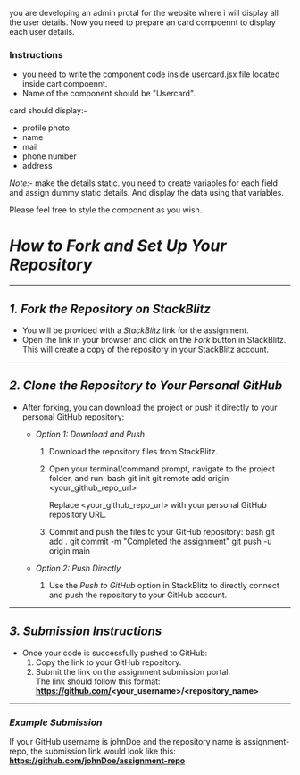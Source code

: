 you are developing an admin protal for the website where i will display all the user details.
Now you need to prepare an card compoennt to display each user details.

### Instructions

- you need to write the component code inside usercard.jsx file located inside cart compoennt.
- Name of the component should be "Usercard".

card should display:-

- profile photo
- name
- mail
- phone number
- address

*Note:-* make the details static. you need to create variables for each field and assign dummy static details. And display the data using that variables.

Please feel free to style the component as you wish.

# *How to Fork and Set Up Your Repository*

---

## *1. Fork the Repository on StackBlitz*

- You will be provided with a *StackBlitz* link for the assignment.
- Open the link in your browser and click on the *Fork* button in StackBlitz.  
  This will create a copy of the repository in your StackBlitz account.

---

## *2. Clone the Repository to Your Personal GitHub*

- After forking, you can download the project or push it directly to your personal GitHub repository:
  - *Option 1: Download and Push*
    1. Download the repository files from StackBlitz.
    2. Open your terminal/command prompt, navigate to the project folder, and run:
       bash
       git init
       git remote add origin <your_github_repo_url>
       
       Replace <your_github_repo_url> with your personal GitHub repository URL.
    3. Commit and push the files to your GitHub repository:
       bash
       git add .
       git commit -m "Completed the assignment"
       git push -u origin main
       
  - *Option 2: Push Directly*
    1. Use the *Push to GitHub* option in StackBlitz to directly connect and push the repository to your GitHub account.

---

## *3. Submission Instructions*

- Once your code is successfully pushed to GitHub:
  1. Copy the link to your GitHub repository.
  2. Submit the link on the assignment submission portal.  
     The link should follow this format:  
     **https://github.com/<your_username>/<repository_name>**

---

### *Example Submission*

If your GitHub username is johnDoe and the repository name is assignment-repo, the submission link would look like this:  
**https://github.com/johnDoe/assignment-repo**